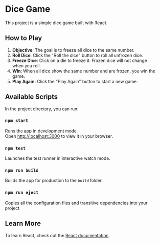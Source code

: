 # Dice Game

This project is a simple dice game built with React.

## How to Play

1. **Objective**: The goal is to freeze all dice to the same number.
2. **Roll Dice**: Click the "Roll the dice" button to roll all unfrozen dice.
3. **Freeze Dice**: Click on a die to freeze it. Frozen dice will not change when you roll.
4. **Win**: When all dice show the same number and are frozen, you win the game.
5. **Play Again**: Click the "Play Again" button to start a new game.

## Available Scripts

In the project directory, you can run:

### `npm start`

Runs the app in development mode.\
Open [http://localhost:3000](http://localhost:3000) to view it in your browser.

### `npm test`

Launches the test runner in interactive watch mode.

### `npm run build`

Builds the app for production to the `build` folder.

### `npm run eject`

Copies all the configuration files and transitive dependencies into your project.

## Learn More

To learn React, check out the [React documentation](https://reactjs.org/).
